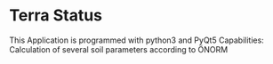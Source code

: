 # Terra Status
This Application is programmed with python3 and PyQt5
 Capabilities: Calculation of several soil parameters according to ÖNORM
